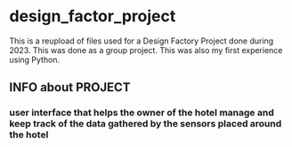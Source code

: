 # design_factor_project

This is a reupload of files used for a Design Factory Project done during 2023.
This was done as a group project.
This was also my first experience using Python.

## INFO about PROJECT

### user interface that helps the owner of the hotel manage and keep track of the data gathered by the sensors placed around the hotel
